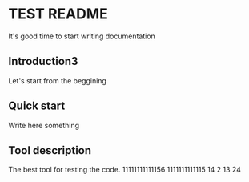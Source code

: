 # TEST README
 It's good time to start writing documentation

## Introduction3
Let's start from the beggining

## Quick start
Write here something

## Tool description
The best tool for testing the code.
11111111111156
1111111111115
14
2
13
24
